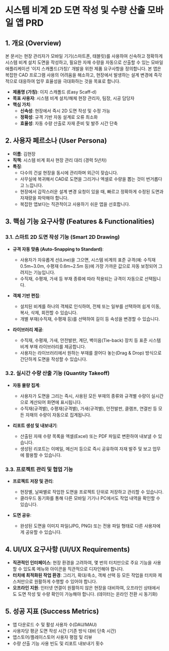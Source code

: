 # 시스템 비계 2D 도면 작성 및 수량 산출 모바일 앱 PRD

## 1. 개요 (Overview)

본 문서는 현장 관리자가 모바일 기기(스마트폰, 태블릿)를 사용하여 신속하고 정확하게 시스템 비계 설치 도면을 작성하고, 필요한 자재 수량을 자동으로 산출할 수 있는 모바일 애플리케이션 '이지 스캐폴드(가칭)' 개발을 위한 제품 요구사항을 정의합니다. 본 앱은 복잡한 CAD 프로그램 사용의 어려움을 해소하고, 현장에서 발생하는 설계 변경에 즉각적으로 대응하여 업무 효율성을 극대화하는 것을 목표로 합니다.

* **제품명 (가칭)**: 이지 스캐폴드 (Easy Scaff-d)
* **목표 사용자**: 시스템 비계 설치/해체 현장 관리자, 팀장, 시공 담당자
* **핵심 가치**:
  * **신속성**: 현장에서 즉시 2D 도면 작성 및 수정 가능
  * **정확성**: 규격 기반 자동 설계로 오류 최소화
  * **효율성**: 자동 수량 산출로 자재 준비 및 발주 시간 단축

## 2. 사용자 페르소나 (User Persona)

* **이름**: 김현장
* **직책**: 시스템 비계 회사 현장 관리 대리 (경력 5년차)
* **특징**:
  * 다수의 건설 현장을 동시에 관리하며 외근이 잦습니다.
  * 사무실에 복귀해서 CAD로 도면을 그리거나 엑셀로 수량을 뽑는 것이 번거롭다고 느낍니다.
  * 현장에서 갑작스러운 설계 변경 요청이 있을 때, 빠르고 정확하게 수정된 도면과 자재량을 파악해야 합니다.
  * 복잡한 앱보다는 직관적이고 사용하기 쉬운 앱을 선호합니다.

## 3. 핵심 기능 요구사항 (Features & Functionalities)

### 3.1. 스마트 2D 도면 작성 기능 (Smart 2D Drawing)

* **규격 자동 맞춤 (Auto-Snapping to Standard)**:
  * 사용자가 자유롭게 선(Line)을 그으면, 시스템 비계의 표준 규격(예: 수직재 0.5m~3.0m, 수평재 0.6m~2.5m 등)에 가장 가까운 값으로 자동 보정되어 그려지는 기능입니다.
  * 수직재, 수평재, 가새 등 부재 종류에 따라 적용되는 규격이 자동으로 선택됩니다.

* **객체 기반 편집**:
  * 설치된 비계를 하나의 객체로 인식하여, 전체 또는 일부를 선택하여 쉽게 이동, 복사, 삭제, 회전할 수 있습니다.
  * 개별 부재(수직재, 수평재 등)를 선택하여 길이 등 속성을 변경할 수 있습니다.

* **라이브러리 제공**:
  * 수직재, 수평재, 가새, 안전발판, 계단, 벽이음(Tie-back) 장치 등 표준 시스템 비계 부재 라이브러리를 제공합니다.
  * 사용자는 라이브러리에서 원하는 부재를 끌어다 놓는(Drag & Drop) 방식으로 간단하게 도면을 작성할 수 있습니다.

### 3.2. 실시간 수량 산출 기능 (Quantity Takeoff)

* **자동 물량 집계**:
  * 사용자가 도면을 그리는 즉시, 사용된 모든 부재의 종류와 규격별 수량이 실시간으로 계산되어 화면에 표시됩니다.
  * 수직재(규격별), 수평재(규격별), 가새(규격별), 안전발판, 클램프, 연결핀 등 모든 자재의 수량이 자동으로 집계됩니다.

* **리포트 생성 및 내보내기**:
  * 산출된 자재 수량 목록을 엑셀(Excel) 또는 PDF 파일로 변환하여 내보낼 수 있습니다.
  * 생성된 리포트는 이메일, 메신저 등으로 즉시 공유하여 자재 발주 및 보고 업무에 활용할 수 있습니다.

### 3.3. 프로젝트 관리 및 협업 기능

* **프로젝트 저장 및 관리**:
  * 현장별, 날짜별로 작업한 도면을 프로젝트 단위로 저장하고 관리할 수 있습니다.
  * 클라우드 동기화를 통해 다른 모바일 기기나 PC에서도 작업 내역을 확인할 수 있습니다.

* **도면 공유**:
  * 완성된 도면을 이미지 파일(JPG, PNG) 또는 전용 파일 형태로 다른 사용자에게 공유할 수 있습니다.

## 4. UI/UX 요구사항 (UI/UX Requirements)

* **직관적인 인터페이스**: 현장 환경을 고려하여, 몇 번의 터치만으로 주요 기능을 사용할 수 있도록 메뉴와 아이콘을 직관적으로 디자인해야 합니다.
* **터치에 최적화된 작업 환경**: 그리기, 확대/축소, 객체 선택 등 모든 작업을 터치와 제스처만으로 원활하게 수행할 수 있어야 합니다.
* **오프라인 지원**: 인터넷 연결이 원활하지 않은 현장을 대비하여, 오프라인 상태에서도 도면 작성 및 수량 확인이 가능해야 합니다. (데이터는 온라인 전환 시 동기화)

## 5. 성공 지표 (Success Metrics)

* 앱 다운로드 수 및 활성 사용자 수(DAU/MAU)
* 사용자당 평균 도면 작성 시간 (기존 방식 대비 단축 시간)
* 앱스토어/플레이스토어 사용자 평점 및 리뷰
* 수량 산출 기능 사용 빈도 및 리포트 내보내기 횟수 